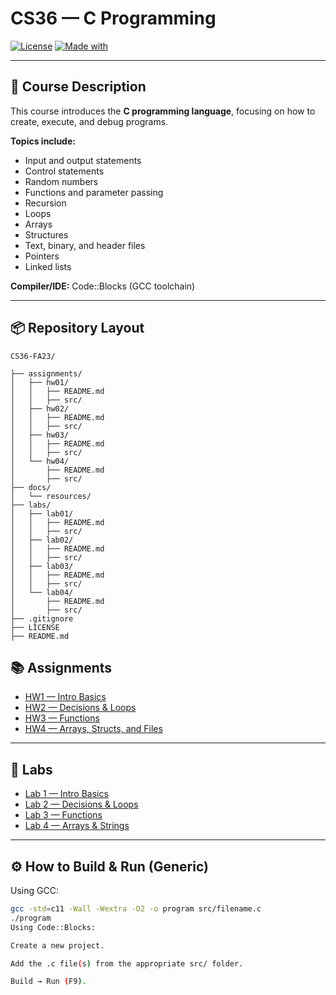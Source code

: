 # CS36 — C Programming

[![License](https://img.shields.io/badge/license-MIT-informational)](./LICENSE)
[![Made with](https://img.shields.io/badge/made_with-C-blue)]()

---

## 📖 Course Description
This course introduces the **C programming language**, focusing on how to create, execute, and debug programs.  

**Topics include:**
- Input and output statements  
- Control statements  
- Random numbers  
- Functions and parameter passing  
- Recursion  
- Loops  
- Arrays  
- Structures  
- Text, binary, and header files  
- Pointers  
- Linked lists  

**Compiler/IDE:** Code::Blocks (GCC toolchain)  

---

## 📦 Repository Layout

```
CS36-FA23/

├── assignments/
│   ├── hw01/
│   │   ├── README.md
│   │   ├── src/
│   ├── hw02/
│   │   ├── README.md
│   │   ├── src/
│   ├── hw03/
│   │   ├── README.md
│   │   ├── src/
│   └── hw04/
│       ├── README.md
│       ├── src/
├── docs/
│   └── resources/
├── labs/
│   ├── lab01/
│   │   ├── README.md
│   │   ├── src/
│   ├── lab02/
│   │   ├── README.md
│   │   ├── src/
│   ├── lab03/
│   │   ├── README.md
│   │   ├── src/
│   └── lab04/
│       ├── README.md
│       ├── src/
├── .gitignore
├── LICENSE
├── README.md

```

## 📚 Assignments
- [HW1 — Intro Basics](./assignments/hw01/README.md)  
- [HW2 — Decisions & Loops](./assignments/hw02/README.md)  
- [HW3 — Functions](./assignments/hw03/README.md)  
- [HW4 — Arrays, Structs, and Files](./assignments/hw04/README.md)  

---

## 🧪 Labs
- [Lab 1 — Intro Basics](./labs/lab01/README.md)  
- [Lab 2 — Decisions & Loops](./labs/lab02/README.md)  
- [Lab 3 — Functions](./labs/lab03/README.md)  
- [Lab 4 — Arrays & Strings](./labs/lab04/README.md)  

---

## ⚙️ How to Build & Run (Generic)
Using GCC:
```bash
gcc -std=c11 -Wall -Wextra -O2 -o program src/filename.c
./program
Using Code::Blocks:

Create a new project.

Add the .c file(s) from the appropriate src/ folder.

Build → Run (F9). 
